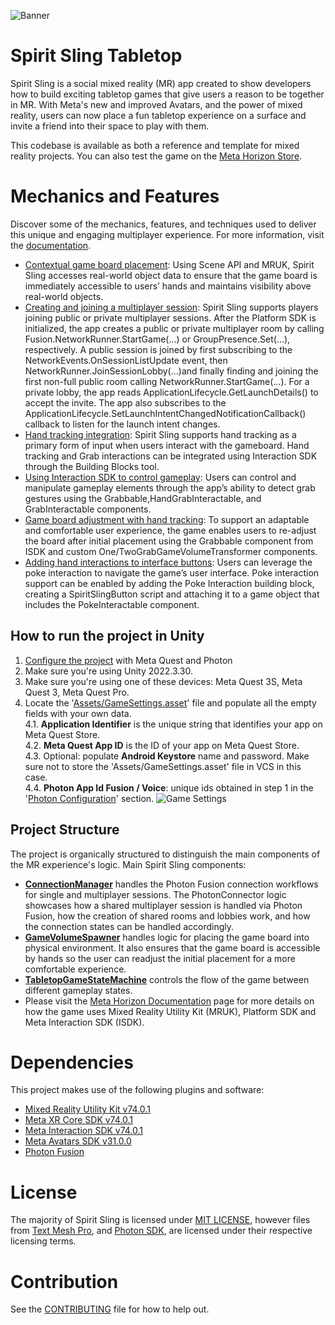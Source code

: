 ![Banner](./Documentation/Images/SpiritSling_Marketing_SmallLandscape.png)

# Spirit Sling Tabletop
Spirit Sling is a social mixed reality (MR) app created to show developers how to build exciting tabletop games that give users a reason to be together in MR. With Meta's new and improved Avatars, and the power of mixed reality, users can now place a fun tabletop experience on a surface and invite a friend into their space to play with them.

This codebase is available as both a reference and template for mixed reality projects. You can also test the game on the [Meta Horizon Store](https://www.meta.com/en-gb/experiences/spirit-sling-tabletop/26801347429479910/).

# Mechanics and Features
Discover some of the mechanics, features, and techniques used to deliver this unique and engaging multiplayer experience. For more information, visit the [documentation](https://developers.meta.com/horizon/documentation/unity/spirit-sling/).

- [Contextual game board placement](https://developers.meta.com/horizon/documentation/unity/spirit-sling/#contextual-board-placement-mixed-reality-utility-kit--other-tips): Using Scene API and MRUK, Spirit Sling accesses real-world object data to ensure that the game board is immediately accessible to users’ hands and maintains visibility above real-world objects.
- [Creating and joining a multiplayer session](https://developers.meta.com/horizon/documentation/unity/spirit-sling/#creating-a-multiplayer-session): Spirit Sling supports players joining public or private multiplayer sessions. After the Platform SDK is initialized, the app creates a public or private multiplayer room by calling Fusion.NetworkRunner.StartGame(...) or GroupPresence.Set(...), respectively. A public session is joined by first subscribing to the NetworkEvents.OnSessionListUpdate event, then NetworkRunner.JoinSessionLobby(...)and finally finding and joining the first non-full public room calling NetworkRunner.StartGame(...). For a private lobby, the app reads ApplicationLifecycle.GetLaunchDetails() to accept the invite. The app also subscribes to the ApplicationLifecycle.SetLaunchIntentChangedNotificationCallback() callback to listen for the launch intent changes.
- [Hand tracking integration](https://developers.meta.com/horizon/documentation/unity/spirit-sling/#intractable-virtual-objects-using-isdk-and-physics-to-enhance-gameplay): Spirit Sling supports hand tracking as a primary form of input when users interact with the gameboard. Hand tracking and Grab interactions can be integrated using Interaction SDK through the Building Blocks tool.
- [Using Interaction SDK to control gameplay](https://developers.meta.com/horizon/documentation/unity/spirit-sling/#using-isdk-to-control-gameplay-elements): Users can control and manipulate gameplay elements through the app’s ability to detect grab gestures using the Grabbable,HandGrabInteractable, and GrabInteractable components.
- [Game board adjustment with hand tracking](https://developers.meta.com/horizon/documentation/unity/spirit-sling/#manual-board-adjustment-with-hand-tracking): To support an adaptable and comfortable user experience, the game enables users to re-adjust the board after initial placement using the Grabbable component from ISDK and custom One/TwoGrabGameVolumeTransformer components.
- [Adding hand interactions to interface buttons](https://developers.meta.com/horizon/documentation/unity/spirit-sling/#adding-hand-interaction-to-interface-buttons): Users can leverage the poke interaction to navigate the game’s user interface. Poke interaction support can be enabled by adding the Poke Interaction building block, creating a SpiritSlingButton script and attaching it to a game object that includes the PokeInteractable component.

## How to run the project in Unity
1. [Configure the project](./Documentation/ProjectConfiguration.md) with Meta Quest and Photon
2. Make sure you're using Unity 2022.3.30.
3. Make sure you're using one of these devices: Meta Quest 3S, Meta Quest 3, Meta Quest Pro.
4. Locate the '[Assets/GameSettings.asset](./Assets/GameSettings.asset)' file and populate all the empty fields with your own data.  
4.1. **Application Identifier** is the unique string that identifies your app on Meta Quest Store.  
4.2. **Meta Quest App ID** is the ID of your app on Meta Quest Store.  
4.3. Optional: populate **Android Keystore** name and password. Make sure not to store the 'Assets/GameSettings.asset' file in VCS in this case.  
4.4. **Photon App Id Fusion / Voice**: unique ids obtained in step 1 in the '[Photon Configuration](./Documentation/ProjectConfiguration.md#photon-configuration)' section.
![Game Settings](./Documentation/Images/GameSettings.png)

## Project Structure
The project is organically structured to distinguish the main components of the MR experience's logic. Main Spirit Sling components:
- **[ConnectionManager](Assets/SpiritSling/Common/Networking/Scripts/ConnectionManager.cs)** handles the Photon Fusion connection workflows for single and multiplayer sessions. The PhotonConnector logic showcases how a shared multiplayer session is handled via Photon Fusion, how the creation of shared rooms and lobbies work, and how the connection states can be handled accordingly.
- **[GameVolumeSpawner](Assets/SpiritSling/TableTop/GameVolume/Scripts/GameVolumeSpawner.cs)** handles logic for placing the game board into physical environment. It also ensures that the game board is accessible by hands so the user can readjust the initial placement for a more comfortable experience.
- **[TabletopGameStateMachine](Assets/SpiritSling/TableTop/Gameplay/Scripts/Tabletop/TabletopGameStateMachine.cs)** controls the flow of the game between different gameplay states.
- Please visit the [Meta Horizon Documentation](https://developers.meta.com/horizon/documentation/unity/spirit-sling/#intractable-virtual-objects-using-isdk-and-physics-to-enhance-gameplay) page for more details on how the game uses Mixed Reality Utility Kit (MRUK), Platform SDK and Meta Interaction SDK (ISDK).

# Dependencies
This project makes use of the following plugins and software:
- [Mixed Reality Utility Kit v74.0.1](https://developers.meta.com/horizon/documentation/unity/unity-mr-utility-kit-overview/)
- [Meta XR Core SDK v74.0.1](https://developers.meta.com/horizon/downloads/package/meta-xr-core-sdk)
- [Meta Interaction SDK v74.0.1](https://developers.meta.com/horizon/documentation/unity/unity-isdk-interaction-sdk-overview/)
- [Meta Avatars SDK v31.0.0](https://developers.meta.com/horizon/documentation/unity/meta-avatars-overview/)
- [Photon Fusion](https://doc.photonengine.com/fusion/current/getting-started/fusion-intro)

# License
The majority of Spirit Sling is licensed under [MIT LICENSE](./LICENSE), however files from [Text Mesh Pro](http://www.unity3d.com/legal/licenses/Unity_Companion_License), and [Photon SDK](./Assets/Photon/LICENSE), are licensed under their respective licensing terms.

# Contribution
See the [CONTRIBUTING](./CONTRIBUTING.md) file for how to help out.

